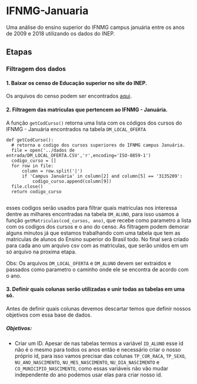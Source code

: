 # IFNMG-Januaria
Uma análise do ensino superior do IFNMG campus januária entre os anos de 2009 e 2018 utilizando os dados do INEP.

## Etapas 
###  Filtragem dos dados
 #### 1. Baixar os censo de Educação superior no site do INEP.
 Os arquivos do censo podem ser encontrados [aqui](http://portal.inep.gov.br/microdados).
####  2. Filtragem das matriculas que pertencem ao IFNMG - Januária. 
  A função `getCodCurso()` retorna 
  uma lista com os códigos dos cursos do IFNMG - Januária encontrados na tabela `DM_LOCAL_OFERTA`
  ```
  def getCodCurso():
	# retorna o codigo dos cursos superiores do IFNMG campus Januária.
	file = open('../dados de entrada/DM_LOCAL_OFERTA.CSV','r',encoding='ISO-8859-1')
	codigo_curso = []
	for row in file:
		column = row.split('|')
		if 'Campus Januária' in column[2] and column[5] == '3135209':
			codigo_curso.append(column[9])
	file.close()
	return codigo_curso


  ```
  
  
  esses codigos serão usados para filtrar quais matriculas nos interessa dentre as milhares encontradas
  na tabela `DM_ALUNO`, para isso usamos a função `getMatriculas(cod_cursos, ano)`, que recebe como parametro
  a lista com os codigos dos cursos e o ano do censo. As filtragem podem demorar alguns minutos já que estamos 
  trabalhando com uma tabela que tem as matriculas de alunos do Ensino superior do Brasil todo. No final será criado 
  para cada ano um arquivo csv com as matriculas, que serão unidos em um só arquivo na proxima etapa.  
  
  Obs: Os arquivos `DM_LOCAL_OFERTA` e `DM_ALUNO` devem ser extraidos e passados como parametro o caminho onde ele se encontra
  de acordo com o ano.
  
#### 3. Definir quais colunas serão utilizadas e unir todas as tabelas em uma só.
  Antes de definir quais colunas devemos descartar temos que definir nossos objetivos com essa base de dados.
  ##### Objetivos:
  * Criar um ID. Apesar de nas tabelas termos a variável `ID_ALUNO` esse id não é o mesmo para todos os anos
  então e necessário criar o nosso próprio id, para isso vamos precisar das colunas `TP_COR_RACA`, `TP_SEXO`, `NU_ANO_NASCIMENTO`,
  `NU_MES_NASCIMENTO`, `NU_DIA_NASCIMENTO` e `CO_MUNICIPIO_NASCIMENTO`, como essas variáveis não vão mudar independente do ano
  podemos usar elas para criar nosso id.
